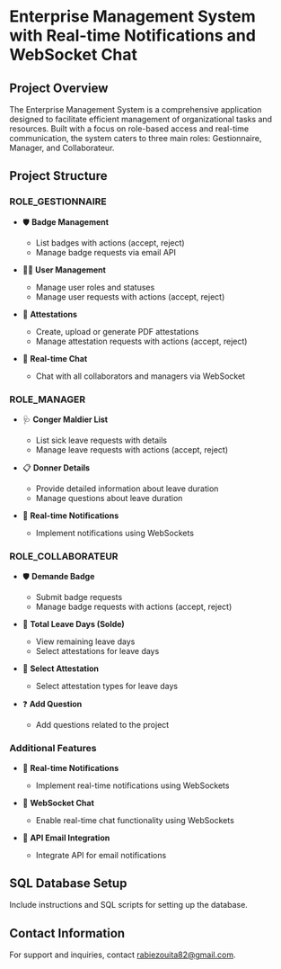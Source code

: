 # Enterprise Management System with Real-time Notifications and WebSocket Chat

## Project Overview
The Enterprise Management System is a comprehensive application designed to facilitate efficient management of organizational tasks and resources. Built with a focus on role-based access and real-time communication, the system caters to three main roles: Gestionnaire, Manager, and Collaborateur.
## Project Structure

### ROLE_GESTIONNAIRE
- 🛡️ **Badge Management**
  - List badges with actions (accept, reject)
  - Manage badge requests via email API

- 🧑‍💼 **User Management**
  - Manage user roles and statuses
  - Manage user requests with actions (accept, reject)

- 📜 **Attestations**
  - Create, upload or generate PDF attestations
  - Manage attestation requests with actions (accept, reject)

- 💬 **Real-time Chat**
  - Chat with all collaborators and managers via WebSocket

### ROLE_MANAGER
- 🩺 **Conger Maldier List**
  - List sick leave requests with details
  - Manage leave requests with actions (accept, reject)

- 📋 **Donner Details**
  - Provide detailed information about leave duration
  - Manage questions about leave duration

- 📢 **Real-time Notifications**
  - Implement notifications using WebSockets

### ROLE_COLLABORATEUR
- 🛡️ **Demande Badge**
  - Submit badge requests
  - Manage badge requests with actions (accept, reject)

- 📅 **Total Leave Days (Solde)**
  - View remaining leave days
  - Select attestations for leave days

- 📄 **Select Attestation**
  - Select attestation types for leave days

- ❓ **Add Question**
  - Add questions related to the project

### Additional Features
- 📢 **Real-time Notifications**
  - Implement real-time notifications using WebSockets

- 💬 **WebSocket Chat**
  - Enable real-time chat functionality using WebSockets

- 📧 **API Email Integration**
  - Integrate API for email notifications

## SQL Database Setup
Include instructions and SQL scripts for setting up the database.

## Contact Information
For support and inquiries, contact [rabiezouita82@gmail.com](mailto:rabiezouita82@gmail.com).
